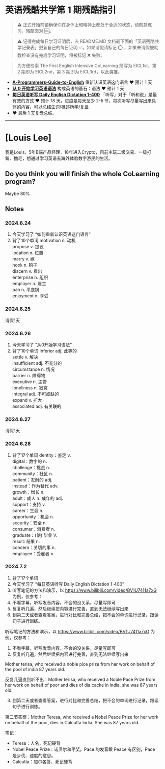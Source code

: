 # 英语残酷共学第 1 期残酷指引

> ⚠️ 正式开始前请确保你在身体上和精神上都处于合适的状态，请刻意练习，残酷面对 🆒。

> ⚠️ 记得完成每日学习证明后，去 README.MD 文档最下面的「英语残酷共学记录表」更新自己的每日证明 ✅。如果请假请标记 ⭕️ ，如果未请假被助教检查没有完成学习证明，将被标记 ❌ 失败。

> 为方便检索 The First English Intensive CoLearning 简写为 EICL1st，第 2 期即为 EICL2nd，第 3 期即为 EICL3rd，以此类推。

- [**A-Programmers-Guide-to-English**](https://github.com/yujiangshui/A-Programmers-Guide-to-English) 重新认识英语这门语言 ❤️ 预计 1 天
- [**从 0 开始学习英语语法**](https://hzpt-inet-club.github.io/english-note/) 构成英语的基石：语法 ❤️ 预计 1 天
- [**每日英语听写 Daily English Dictation 1-400**](https://www.bilibili.com/video/BV1U7411a7xG?p=3&vd_source=bc0666711d2280c24d54945ab9c11146) 「听写」对于「听和说」是最有效的方式 ❤️ 预计 18 天，进度是每天至少 2-5 节，每次听写尽量写出来具体的内容，可以总结生词/概述所学/复盘
- ❤️ 最后 1 天复盘总结。

---

# [Louis Lee]
我是Louis，5年B端产品经理，18年进入Crypto，目前主玩二级交易、一级打新、撸毛，想通过学习英语去海外体验数字游民的生活。

## Do you think you will finish the whole CoLearning program?
Maybe 80%

## Notes
<!-- Content_START --> 
### 2024.6.24
1. 今天学习了 “如何重新认识英语这门语言”
2. 背了10个单词
motivation n. 动机  
propose v. 提议  
location n. 位置  
marry v. 嫁  
hook n. 钩子  
discern v. 看出  
enterprise n. 组织  
employer n. 雇主  
pan n. 平底锅  
enjoyment n. 享受  

### 2024.6.25
请假1天

### 2024.6.26
1. 今天学习了 “从0开始学习语法”
2. 背了10个单词
inferior adj. 此等的   
settle v. 解决  
insufficient adj. 不充分的  
circumstance n. 情况  
barrier n. 障碍物  
executive n. 主管  
loneliness n. 寂寞  
integral adj. 不可或缺的  
expand v. 扩大  
associated adj. 有关联的   

### 2024.6.27
请假1天

### 2024.6.28
1. 背了17个单词
dentity：鉴定 v.   
digital：数字的 n.  
challenge：挑战 n.  
community：社区 n.  
patient：忍耐的 adj.  
instead：作为替代 adv.  
growth：增长 n.  
adult：成人 n.  成年的 adj.  
support：支持 v.  
career：生涯 n.  
opportunity：机会 n.  
security：安全 n.  
consumer：消费者 n.  
graduate：(使) 毕业 V.  
result: 结果 n.  
concern：关切的事 n.  
employee：受雇者 n.  

### 2024.7.2
1. 背了17个单词
2. 今天学习了 “每日英语听写 Daily English Dictation 1-400”
3. 听写笔记的方法和演示，以 https://www.bilibili.com/video/BV1U7411a7xG 为例，仅参考：
4. 不看字幕，听写发音内容，不会的没关系，尽量写即可
5. 反复听几遍，然后继续把内容进行完善，直到无法继续写出来
6. 到第二天或者查看答案，进行对比和完善总结，把不会的单词进行记录，跟读句子进行训练。
<!-- Content_END -->
听写笔记的方法和演示，以 https://www.bilibili.com/video/BV1U7411a7xG 为例，仅参考：

1. 不看字幕，听写发音内容，不会的没关系，尽量写即可
2. 反复听几遍，然后继续把内容进行完善，直到无法继续写出来

Mother terisa, who received a noble pice prize from her work on behalf of the pool of india 87 years old.

反复几遍直到听不出：Mother terisa, who received a Noble Pace Prize from her work on behalf of poor and dies of dia cacke in India, she was 87 years old.

3. 到第二天或者查看答案，进行对比和完善总结，把不会的单词进行记录，跟读句子进行训练。

第二节答案：Mother Teresa, who received a Nobel Peace Prize for her work on behalf of the poor, dies in Calcutta India. She was 87 years old.

笔记：

- Teresa：人名，死记硬背
- Nobel Peace Prize：诺贝尔和平奖。Pace 的发音跟 Peace 有区别，Pace 是步伐、速度的意思。
- Calcutta：加尔各答，死记硬背

